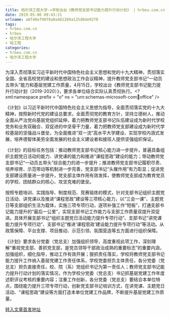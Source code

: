 ```yaml
---
title: 哈尔滨工程大学->学校出台《教师党支部书记能力提升行动计划》 | hrbeu.com.cn
date: 2019-05-06 09:43:21
urlname: a8f48ef98f9a0a482209a125d0de92f0
tags: 
- hrbeu.com.cn
- hrbeu
- 哈尔滨工程大学
- 哈工程
categories:
- hrbeu.com.cn
- 哈尔滨工程大学
---
```


为深入贯彻落实习近平新时代中国特色社会主义思想和党的十九大精神，贯彻落实全国、全省高校党的建设和思想政治工作会议精神，提升教师党支部书记“一动员五带头”能力和基层党建工作质量，4月15日，学校出台《教师党支部书记能力提升行动计划（2019-2020）》，要求各单位结合实际认真贯彻执行。<?xml:namespace prefix = "o" ns = "urn:schemas-microsoft-com:office:office" />

《计划》以习近平新时代中国特色社会主义思想为指导，全面贯彻落实党的十九大精神，按照新时代党的建设总要求，全面贯彻党的教育方针，坚持立德树人，推动全面从严治党向基层党组织延伸，着力把教师党支部书记队伍建设成为新时代学校党务和业务双融合、双促进的中坚骨干力量，着力把教师党支部建设成为新时代学校基层的坚强战斗堡垒，为全面推进“双一流”高水平大学建设、实现学校内涵式发展，培养德智体美劳全面发展的社会主义建设者和接班人提供坚强组织保证。

《计划》的目标任务包括：推动教师党支部书记核心能力进一步提升，普遍具备组织主题党日活动的能力、讲党课的能力和推进“课程思政”建设的能力；带动教师党支部书记“一动员五带头”综合能力的进一步提升；推进教师党支部书记履职尽责、培养培育、示范带动等机制进一步完善，党支部书记“头雁作用”有力彰显；促进党支部建设质量进一步提升，党支部主体作用有效发挥，使教师党支部成为教育党员的学校、团结群众的核心、攻坚克难的堡垒。

按照专题培训、实践指导、制度规范、竞赛锻炼的模式，针对支部书记组织主题党日活动、讲党课以及推进“课程思政”建设等三项核心能力，以“三会一课”、主题党日等支部组织生活为载体，实施三项专项行动，逐项补强工作“短板”，打通支部书记能力提升的“最后一公里”，实现支部书记工作能力与支部工作质量双提升双促进。具体开展支部书记“组织主题党日活动能力提升专项行动”、支部书记“讲党课能力提升专项行动”、支部书记“推进‘课程思政’建设能力提升专项行动”等活动。从政策保障、平台支撑、项目推动、示范引领、氛围营造等五方面进行组织保障。

《计划》要求各分党委（党总支）加强组织领导，高度重视此项工作，深刻理解“重视党支部、善抓党支部，是党员领导干部政治成熟的重要标志”的重要内涵，加强组织，细化指导，推动工作有效开展；狠抓责任落实，学校将教师党支部书记能力提升工作纳入基层党建工作责任体系，学校党委担负主体责任，各分党委（党总支）担负直接责任，校、院（系）党组织书记为第一责任人；教师党支部书记能力提升行动计划的落实情况，作为学校分党委（党总支）书记抓基层党建工作年度述职评议考核的重要内容；注重工作创新，各分党委（党总支）要结合本单位特点，围绕能力提升三项专项行动，创新党支部书记培训方式，在讲党课、主题党日活动、“课程思政”建设等方面打造本单位党建工作品牌，不断提升基层党建工作质量。

[转入文章首发地址](http://gongxue.cn/news/2019/201904/news_195120.html)